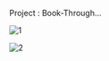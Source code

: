 Project : Book-Through...


![1](https://user-images.githubusercontent.com/31310562/122688044-84eb9d00-d237-11eb-8311-956dd5eca571.png)

![2](https://user-images.githubusercontent.com/31310562/122688047-8917ba80-d237-11eb-92e1-f7f7b970efb6.png)
